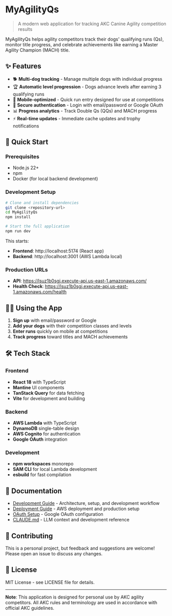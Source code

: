# MyAgilityQs

> A modern web application for tracking AKC Canine Agility competition results

MyAgilityQs helps agility competitors track their dogs' qualifying runs (Qs), monitor title progress, and celebrate achievements like earning a Master Agility Champion (MACH) title.

## ✨ Features

- 🐕 **Multi-dog tracking** - Manage multiple dogs with individual progress
- 🏆 **Automatic level progression** - Dogs advance levels after earning 3 qualifying runs  
- 📱 **Mobile-optimized** - Quick run entry designed for use at competitions
- 🔐 **Secure authentication** - Login with email/password or Google OAuth
- 📊 **Progress analytics** - Track Double Qs (QQs) and MACH progress
- ⚡ **Real-time updates** - Immediate cache updates and trophy notifications

## 🚀 Quick Start

### Prerequisites
- Node.js 22+
- npm
- Docker (for local backend development)

### Development Setup

```bash
# Clone and install dependencies
git clone <repository-url>
cd MyAgilityQs
npm install

# Start the full application
npm run dev
```

This starts:
- **Frontend**: http://localhost:5174 (React app)
- **Backend**: http://localhost:3001 (AWS Lambda local)

### Production URLs
- **API**: https://lsuz1b0sgj.execute-api.us-east-1.amazonaws.com/
- **Health Check**: https://lsuz1b0sgj.execute-api.us-east-1.amazonaws.com/health

## 🏃‍♀️ Using the App

1. **Sign up** with email/password or Google
2. **Add your dogs** with their competition classes and levels
3. **Enter runs** quickly on mobile at competitions
4. **Track progress** toward titles and MACH achievements

## 🛠 Tech Stack

### Frontend
- **React 18** with TypeScript
- **Mantine** UI components
- **TanStack Query** for data fetching
- **Vite** for development and building

### Backend  
- **AWS Lambda** with TypeScript
- **DynamoDB** single-table design
- **AWS Cognito** for authentication
- **Google OAuth** integration

### Development
- **npm workspaces** monorepo
- **SAM CLI** for local Lambda development
- **esbuild** for fast compilation

## 📖 Documentation

- [Development Guide](docs/development.md) - Architecture, setup, and development workflow
- [Deployment Guide](docs/deployment.md) - AWS deployment and production setup  
- [OAuth Setup](docs/oauth-setup.md) - Google OAuth configuration
- [CLAUDE.md](CLAUDE.md) - LLM context and development reference

## 🤝 Contributing

This is a personal project, but feedback and suggestions are welcome! Please open an issue to discuss any changes.

## 📝 License

MIT License - see LICENSE file for details.

---

**Note**: This application is designed for personal use by AKC agility competitors. All AKC rules and terminology are used in accordance with official AKC guidelines.